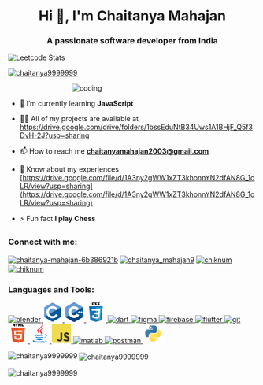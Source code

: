 <h1 align="center">Hi 👋, I'm Chaitanya Mahajan</h1>
<h3 align="center">A passionate software developer from India</h3>

![Leetcode Stats](https://leetcard.jacoblin.cool/chiknum)
<p> <a href="https://github.com/ryo-ma/github-profile-trophy"><img src="https://github-profile-trophy.vercel.app/?username=chaitanya9999999" alt="chaitanya9999999" /></a> </p>
<img align="right" alt="coding" width = 375 src="https://media.tenor.com/YZPnGuPeZv8AAAAd/coding.gif">
<p align="left"> <a href="https://twitter.com/" target="blank"><img src="https://img.shields.io/twitter/follow/?logo=twitter&style=for-the-badge" alt="" /></a> </p>

- 🌱 I’m currently learning **JavaScript**

- 👨‍💻 All of my projects are available at https://drive.google.com/drive/folders/1bssEduNtB34Uws1A1BHjF_Q5f3DvH-2J?usp=sharing

- 📫 How to reach me **chaitanyamahajan2003@gmail.com**

- 📄 Know about my experiences [https://drive.google.com/file/d/1A3ny2gWW1xZT3khonnYN2dfAN8G_1oLR/view?usp=sharing](https://drive.google.com/file/d/1A3ny2gWW1xZT3khonnYN2dfAN8G_1oLR/view?usp=sharing)

- ⚡ Fun fact **I play Chess**

<h3 align="left">Connect with me:</h3>
<p align="left">
<a href="https://linkedin.com/in/chaitanya-mahajan-6b386921b" target="blank"><img align="center" src="https://raw.githubusercontent.com/rahuldkjain/github-profile-readme-generator/master/src/images/icons/Social/linked-in-alt.svg" alt="chaitanya-mahajan-6b386921b" height="30" width="40" /></a>
<a href="https://instagram.com/chaitanya_mahajan9" target="blank"><img align="center" src="https://raw.githubusercontent.com/rahuldkjain/github-profile-readme-generator/master/src/images/icons/Social/instagram.svg" alt="chaitanya_mahajan9" height="30" width="40" /></a>
<a href="https://www.hackerrank.com/chiknum" target="blank"><img align="center" src="https://raw.githubusercontent.com/rahuldkjain/github-profile-readme-generator/master/src/images/icons/Social/hackerrank.svg" alt="chiknum" height="30" width="40" /></a>
<a href="https://www.leetcode.com/chiknum" target="blank"><img align="center" src="https://raw.githubusercontent.com/rahuldkjain/github-profile-readme-generator/master/src/images/icons/Social/leet-code.svg" alt="chiknum" height="30" width="40" /></a>
</p>

<h3 align="left">Languages and Tools:</h3>
<p align="left"> <a href="https://www.blender.org/" target="_blank" rel="noreferrer"> <img src="https://download.blender.org/branding/community/blender_community_badge_white.svg" alt="blender" width="40" height="40"/> </a> <a href="https://www.cprogramming.com/" target="_blank" rel="noreferrer"> <img src="https://raw.githubusercontent.com/devicons/devicon/master/icons/c/c-original.svg" alt="c" width="40" height="40"/> </a> <a href="https://www.w3schools.com/cpp/" target="_blank" rel="noreferrer"> <img src="https://raw.githubusercontent.com/devicons/devicon/master/icons/cplusplus/cplusplus-original.svg" alt="cplusplus" width="40" height="40"/> </a> <a href="https://www.w3schools.com/css/" target="_blank" rel="noreferrer"> <img src="https://raw.githubusercontent.com/devicons/devicon/master/icons/css3/css3-original-wordmark.svg" alt="css3" width="40" height="40"/> </a> <a href="https://dart.dev" target="_blank" rel="noreferrer"> <img src="https://www.vectorlogo.zone/logos/dartlang/dartlang-icon.svg" alt="dart" width="40" height="40"/> </a> <a href="https://www.figma.com/" target="_blank" rel="noreferrer"> <img src="https://www.vectorlogo.zone/logos/figma/figma-icon.svg" alt="figma" width="40" height="40"/> </a> <a href="https://firebase.google.com/" target="_blank" rel="noreferrer"> <img src="https://www.vectorlogo.zone/logos/firebase/firebase-icon.svg" alt="firebase" width="40" height="40"/> </a> <a href="https://flutter.dev" target="_blank" rel="noreferrer"> <img src="https://www.vectorlogo.zone/logos/flutterio/flutterio-icon.svg" alt="flutter" width="40" height="40"/> </a> <a href="https://git-scm.com/" target="_blank" rel="noreferrer"> <img src="https://www.vectorlogo.zone/logos/git-scm/git-scm-icon.svg" alt="git" width="40" height="40"/> </a> <a href="https://www.w3.org/html/" target="_blank" rel="noreferrer"> <img src="https://raw.githubusercontent.com/devicons/devicon/master/icons/html5/html5-original-wordmark.svg" alt="html5" width="40" height="40"/> </a> <a href="https://www.java.com" target="_blank" rel="noreferrer"> <img src="https://raw.githubusercontent.com/devicons/devicon/master/icons/java/java-original.svg" alt="java" width="40" height="40"/> </a> <a href="https://developer.mozilla.org/en-US/docs/Web/JavaScript" target="_blank" rel="noreferrer"> <img src="https://raw.githubusercontent.com/devicons/devicon/master/icons/javascript/javascript-original.svg" alt="javascript" width="40" height="40"/> </a> <a href="https://www.mathworks.com/" target="_blank" rel="noreferrer"> <img src="https://upload.wikimedia.org/wikipedia/commons/2/21/Matlab_Logo.png" alt="matlab" width="40" height="40"/> </a> <a href="https://postman.com" target="_blank" rel="noreferrer"> <img src="https://www.vectorlogo.zone/logos/getpostman/getpostman-icon.svg" alt="postman" width="40" height="40"/> </a> <a href="https://www.python.org" target="_blank" rel="noreferrer"> <img src="https://raw.githubusercontent.com/devicons/devicon/master/icons/python/python-original.svg" alt="python" width="40" height="40"/> </a> </p>

<p><img align="left" src="https://github-readme-stats.vercel.app/api/top-langs?username=chaitanya9999999&show_icons=true&locale=en&layout=compact" alt="chaitanya9999999" /></p>

<p>&nbsp;<img align="center" src="https://github-readme-stats.vercel.app/api?username=chaitanya9999999&show_icons=true&locale=en" alt="chaitanya9999999" /></p>

<p><img align="center" src="https://github-readme-streak-stats.herokuapp.com/?user=chaitanya9999999&" alt="chaitanya9999999" /></p>
